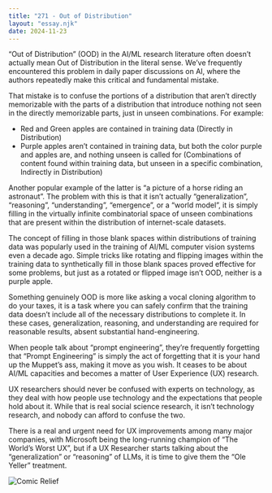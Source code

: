 ```yaml
---
title: "271 - Out of Distribution"
layout: "essay.njk"
date: 2024-11-23
---
```


“Out of Distribution” (OOD) in the AI/ML research literature often doesn’t actually mean Out of Distribution in the literal sense. We’ve frequently encountered this problem in daily paper discussions on AI, where the authors repeatedly make this critical and fundamental mistake.

That mistake is to confuse the portions of a distribution that aren’t directly memorizable with the parts of a distribution that introduce nothing not seen in the directly memorizable parts, just in unseen combinations. For example:
- Red and Green apples are contained in training data (Directly in Distribution)
- Purple apples aren’t contained in training data, but both the color purple and apples are, and nothing unseen is called for (Combinations of content found within training data, but unseen in a specific combination, Indirectly in Distribution)

Another popular example of the latter is “a picture of a horse riding an astronaut”. The problem with this is that it isn’t actually “generalization”, “reasoning”, “understanding”, “emergence”, or a “world model”, it is simply filling in the virtually infinite combinatorial space of unseen combinations that are present within the distribution of internet-scale datasets. 

The concept of filling in those blank spaces within distributions of training data was popularly used in the training of AI/ML computer vision systems even a decade ago. Simple tricks like rotating and flipping images within the training data to synthetically fill in those blank spaces proved effective for some problems, but just as a rotated or flipped image isn’t OOD, neither is a purple apple.

Something genuinely OOD is more like asking a vocal cloning algorithm to do your taxes, it is a task where you can safely confirm that the training data doesn’t include all of the necessary distributions to complete it. In these cases, generalization, reasoning, and understanding are required for reasonable results, absent substantial hand-engineering.

When people talk about “prompt engineering”, they’re frequently forgetting that “Prompt Engineering” is simply the act of forgetting that it is your hand up the Muppet’s ass, making it move as you wish. It ceases to be about AI/ML capacities and becomes a matter of User Experience (UX) research.

UX researchers should never be confused with experts on technology, as they deal with how people use technology and the expectations that people hold about it. While that is real social science research, it isn’t technology research, and nobody can afford to confuse the two. 

There is a real and urgent need for UX improvements among many major companies, with Microsoft being the long-running champion of “The World’s Worst UX”, but if a UX Researcher starts talking about the “generalization” or “reasoning” of LLMs, it is time to give them the “Ole Yeller” treatment. 

![Comic Relief](https://media.licdn.com/dms/image/v2/D5622AQErKHCCHJdADA/feedshare-shrink_800/feedshare-shrink_800/0/1732073989715?e=1736985600&v=beta&t=cZufpb4VwrOfSfdgPdv_4jYAvYelKDC7IrXDoThqBAw)